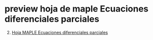 # preview hoja de maple Ecuaciones diferenciales parciales

2. [Hoja MAPLE Ecuaciones diferenciales parciales](https://htmlpreview.github.io/?https://github.com/nunezluis/MisCursos/blob/main/MisMateriales/ProgramasScripts/EcDifParciales/HTMLEcDifParciales/EcDiferencialesParciales1.html)
